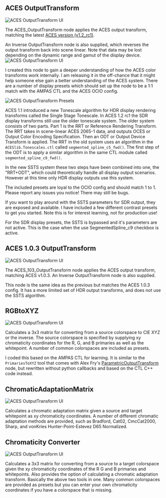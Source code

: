 ## ACES OutputTransform
![ACES OutputTransform UI](/images/ACES_OutputTransform.png)

The ACES_OutputTransform node applies the ACES output transform, matching the latest [ACES version (v1.2_rc1)](https://github.com/ampas/aces-dev/releases). 

An Inverse OutputTransform node is also supplied, which reverses the output transform back into scene linear. Note that data may be lost depending on the dynamic range and gamut of the display device.
![ACES OutputTransform UI](/images/ACES_OutputTransform_graph.png)

I created this node to gain a deeper understanding of how the ACES color transforms work internally. I am releasing it in the off-chance that it might help someone else gain a better understanding of the ACES system. There are a number of display presets which should set up the node to be a 1:1 match with the AMPAS CTL and the ACES OCIO config.

![ACES OutputTransform Presets](/images/ACES_OutputTransform_presets.png)

ACES 1.1 introduced a new Tonescale algorithm for HDR display rendering transforms called the Single Stage Tonescale. In ACES 1.2 rc1 the SDR display transforms still use the older tonescale system. The older system consists of two parts. Part 1 is the RRT or Reference Rendering Transform. The RRT takes in scene-linear ACES 2065-1 data, and outputs OCES or Output Color Encoding Specification. Then an ODT or Output Device Transform is applied. The RRT in the old system uses an algorithm in the `ACESlib.Tonescales.ctl` called `segmented_spline_c5_fwd()`. The first step of the ODT is to apply a similar algorithm in the same CTL module called `segmented_spline_c9_fwd()`. 

In the new SSTS system these two steps have been combined into one, the "RRT+ODT", which could theoretically handle all display output scenarios. However at this time only HDR display outputs use this system.

The included presets are loyal to the OCIO config and should match 1 to 1. Please report any issues you notice! There may still be bugs.

If you want to play around with the SSTS parameters for SDR output, they are exposed and available. I have included a few different contrast presets to get you started. Note this is for interest learning, not for production use!

For the SDR display presets, the SSTS is bypassed and it's parameters are not active. This is the case when the use SegmentedSpline_c9 checkbox is active.



## ACES 1.0.3 OutputTransform
![ACES OutputTransform UI](/images/ACES_103_OutputTransform.png)

The ACES_103_OutputTransform node applies the ACES output transform, matching ACES v1.0.3. An Inverse OutputTransform node is also supplied.

This node is the same idea as the previous but matches the ACES 1.0.3 config. It has a more limited set of HDR output transforms, and does not use the SSTS algorithm.


## RGBtoXYZ
![ACES OutputTransform UI](/images/RGBtoXYZ.png)

Calculates a 3x3 matrix for converting from a source colorspace to CIE XYZ or the inverse. The source colorspace is specified by supplying xy chromaticity coordinates for the R, G, and B primaries as well as the whitepoint. A number of common colorspaces are included as presets.

I coded this based on the AMPAS CTL for learning. It is similar to the `PrimariesToXYZ` tool that comes with Alex Fry's [ParametricOutputTransform](https://github.com/alexfry/PureNukeACES/blob/master/Transforms/ACES_ODT_ParametricPrototype.nk) node, but rewritten without python callbacks and based on the CTL C++ code instead.



## ChromaticAdaptationMatrix
![ACES OutputTransform UI](/images/ChromaticAdaptationMatrix.png)

Calculates a chromatic adaptation matrix given a source and target whitepoint as xy chromaticity coordinates. A number of different chromatic adaptation methods are provided, such as Bradford, Cat02, CmcCat2000, Sharp, and vonKries Hunter-Point-Estevez D65 Normalized.


## Chromaticity Converter
![ACES OutputTransform UI](/images/ChromaticityConverter.png)

Calculates a 3x3 matrix for converting from a source to a target colorspace given the xy chromaticity coordinates of the R G and B primaries and whitepoints. Also provides the option of calculating a chromatic adaptation transform. Basically the above two tools in one. Many common colorspaces are provided as presets but you can enter your own chromaticity coordinates if you have a colorspace that is missing.

